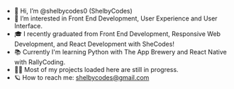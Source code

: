 - 👋 Hi, I’m @shelbycodes0 (ShelbyCodes)
- 🤩 I’m interested in Front End Development, User Experience and User Interface.
- 🎓 I recently graduated from Front End Development, Responsive Web Development, and React Development with SheCodes!
- 📚 Currently I'm learning Python with The App Brewery and React Native with RallyCoding.
- 👩‍💻 Most of my projects loaded here are still in progress. 
- 🪐 How to reach me: shelbycodes@gmail.com
